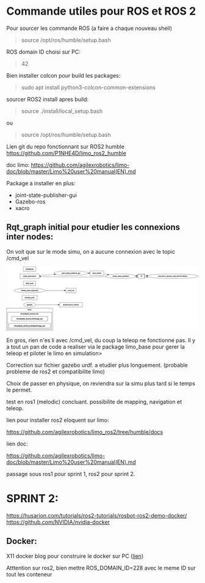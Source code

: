 # Commande utiles pour ROS et ROS 2

Pour sourcer les commande ROS (a faire a chaque nouveau shell)
> source /opt/ros/humble/setup.bash

ROS domain ID choisi sur PC:
>42

Bien installer colcon pour build les packages:
>sudo apt install python3-colcon-common-extensions

sourcer ROS2 install apres build:
>source ./install/local_setup.bash

ou

>source /opt/ros/humble/setup.bash


Lien git du repo fonctionnant sur ROS2 humble
https://github.com/P1NHE4D/limo_ros2_humble

doc limo:
https://github.com/agilexrobotics/limo-doc/blob/master/Limo%20user%20manual(EN).md

Package a installer en plus:
- joint-state-publisher-gui
- Gazebo-ros
- xacro

## Rqt_graph initial pour etudier les connexions inter nodes:

On voit que sur le mode simu, on a aucune connexion avec le topic /cmd_vel

![rqt graph topics](../image/rosgraph-initial_with_topics.png)

En gros, rien n'es li avec /cmd_vel, du coup la teleop ne fonctionne pas. Il y a tout un pan de code a realiser via le package limo_base pour gerer la teleop et piloter le limo en simulation>


Correction sur fichier gazebo urdf. a etudier plus longuement. (probable probleme de ros2 et compatibilite limo)

Choix de passer en physique, on reviendra sur la simu plus tard si le temps le permet.

test en ros1 (melodic) concluant. possibilite de mapping, navigation et teleop.

lien pour installer ros2 eloquent sur limo:

https://github.com/agilexrobotics/limo_ros2/tree/humble/docs

lien doc:

https://github.com/agilexrobotics/limo-doc/blob/master/Limo%20user%20manual(EN).md

passage sous ros1 pour sprint 1, ros2 pour sprint 2.



# SPRINT 2:

https://husarion.com/tutorials/ros2-tutorials/rosbot-ros2-demo-docker/
https://github.com/NVIDIA/nvidia-docker

## Docker:
X11 docker blog pour construire le docker sur PC ([lien](https://jaydenm.com/blog/docker-x11-desktop/))

Atttention sur ros2, bien mettre ROS_DOMAIN_ID=228 avec le meme ID sur tout les conteneur